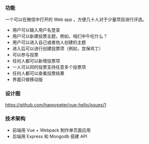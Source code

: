 ### 功能

一个可以在微信中打开的 Web app ，方便几十人对于少量项目进行评选。

- 用户可以输入用户名登录
- 用户可以新建投票主题，例如，咱们中午吃什么？
- 用户可以进入自己或者他人创建的主题
- 进入后可以进行创建投票项（例如，宫保鸡丁）
- 可以参与投票
- 任何人都可以新增投票项
- 一人可以同时投票支持任意多个投票项
- 任何人都可以查看投票结果
- 界面只做移动版

### 设计图

https://github.com/happypeter/vue-hello/issues/1

### 技术架构

- 前端用 Vue + Webpack 制作单页面应用
- 后端用 Express 和 Mongodb 搭建 API
